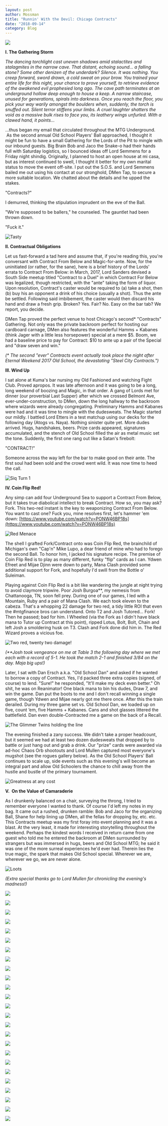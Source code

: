 ```yaml
---
layout: post
author: Mossman
title: "Runnin' With the Devil: Chicago Contracts"
date: "2018-09-14"
category: Blog
---
```


![](/assets/images/banners/contract.jpg)


**I. The Gathering Storm**

_The dancing torchlight cast uneven shadows amid stalactites and stalagmites in the narrow cave. That distant, echoing sound... a falling stone? Some other denizen of the underdark? Silence. It was nothing. You creep forward, sword drawn, a cold sweat on your brow. You trained your entire life for this night, your chance to prove yourself, to retrieve evidence of the awakened evil prophesied long ago. The cave path terminates at an underground hollow deep enough to house a keep. A narrow staircase, unused for generations, spirals into darkness. Once you reach the floor, you pick your way warily amongst the boulders when, suddenly, the torch is snuffed out. Silent terror stiffens your limbs. A cruel laughter shatters the void as a massive bulk rises to face you, its leathery wings unfurled. With a clawed hand, it points…_

...thus began my email that circulated throughout the MTG Underground.  As the second annual Old School Players' Ball approached, I thought it might be fun to have a small Gathering for the Lords of the Pit to mingle with our inbound guests. Big Brain Bob and Jaco the Snake-o had their hands full with Saturday logistics, so I bounced ideas off Lord Semmens for a Friday night shindig. Originally, I planned to host an open house at mi casa, but as interest continued to swell, I thought it better for my own marital status to move the event off-site. I put out the S.O.S. and Lord Semmens bailed me out using his contact at our stronghold, DMen Tap, to secure a more suitable location. We chatted about the details and he upped the stakes.

"Contracts?"

I demurred, thinking the stipulation imprudent on the eve of the Ball.

"We're supposed to be ballers," he counseled. The gauntlet had been thrown down.

"Fuck it."

![*Tasty*](/assets/images/2018/09/1.jpg)

**II. Contractual Obligations**

Let us fast-forward a tad here and assume that, if you're reading this, you're conversant with Contract From Below and Magic-for-ante. Now, for the uninitiated (or rather, for the sane), here is a brief history of the Lords' errata to Contract From Below: in March, 2017, Lord Sanders devised a South Side meetup titled "Contract to a Duel" in which Contract For Below was legalized, though restricted, with the "ante" taking the form of liquor. Upon resolution, Contract's caster would be required to (a) take a shot, then (b) buy his an opponent a drink of his choice (usually a shot). Thus the ante be settled. Following said imbibement, the caster would then discard his hand and draw a fresh grip. Broken? Yes. Fair? No. Easy on the bar tab? We report, you decide.

DMen Tap proved the perfect venue to host Chicago's second\* "Contracts" Gathering. Not only was the private backroom perfect for hosting our cardboard carnage, DMen also features the wonderful Hamms + Kabanes (think Jager with a little less horsepower) special at a mere $5. Boom, we had a baseline price to pay for Contract: $10 to ante up a pair of the Special and "draw seven and win."

*(\* The second "ever" Contracts event actually took place the night after Eternal Weekend 2017 Old School, the devastating "Steel City Contracts.")*

**III. Wind Up**

I sat alone at Kuma's bar nursing my Old Fashioned and watching Fight Club. Proved apropos. It was late afternoon and it was going to be a long, long weekend of boozing and Magic, in that order. A gang of Lords met for dinner (our proverbial Last Supper) after which we crossed Belmont Ave, ever-under-construction, to DMen, down the long hallway to the backroom where wizards were already congregating. Preliminary Hamms and Kabanes were had and it was time to mingle with the dudesweats. The Magic started our mildly. I battled Lord Etters in a test matchup using our decks for the following day (Atogs vs. Naya). Nothing sinister quite yet. More dudes arrived. Hugs, handshakes, beers. Prize cards appeared, signatures accumulated, and the stench of Old School filled the air as metal music set the tone. Suddenly, the first one rang out like a Satan's firebolt:

"CONTRACT!"

Someone across the way left for the bar to make good on their ante. The first soul had been sold and the crowd went wild. It was now time to heed the call.

![*Siq Turn 1*](/assets/images/2018/09/5.jpg)

**IV. Coin Flip Red!**

Any simp can add four Underground Sea to support a Contract From Below, but it takes true diabolical intellect to break Contract. How so, you may ask? Fork. This two-red instant is the key to weaponizing Contract From Below. You want to cast one? Fuck you, mine resolves first, let's hammer 'em down: [https://www.youtube.com/watch?v=PONW46BP18s](https://www.youtube.com/watch?v=PONW46BP18s)

![*Red Menace*](/assets/images/2018/09/3.jpeg)

The shell I grafted Fork/Contract onto was Coin Flip Red, the brainchild of Michigan's own "Cap'n" Mike Lupo, a dear friend of mine who had to forego the second Ball. To honor him, I jacked his signature recipe. The premise of Coin Flip Red is to play as many different, funky "flip" cards as I can. Ydwen Efreet and Mijae Djinn were down to party, Mana Clash provided some additional support for Fork, and hopefully I'd swill from the Bottle o' Suleiman.

Playing against Coin Flip Red is a bit like wandering the jungle at night trying to avoid claymore tripwire. Poor Josh Burgoa\*\*, my nemesis from Chattanooga, TN, soon fell prey. During one of our games, I led with a Mountain, Ruby and a pair of Mana Clash. We each took eleven to the cabeza. That's a whopping 22 damage for two red, a tidy little ROI that even the #mtgfinance bros can understand. Onto T2 and Josh Tutored... Fork! Then he passed; bad for him. I Wheeled (via the Fork as I didn't have black mana to Tutor up Contract at this point), ripped Lotus, Bolt, Bolt, Chain and left Josh a smoldering husk on T3. Clash and Fork done did him in. The Red Wizard proves a vicious foe.

![*Two red, twenty two damage!*](/assets/images/2018/09/4.jpeg)

*(\*\*Josh took vengeance on me at Table 3 the following day where we met each with a record of 5-1. He took the match 2-1 and finished 3/84 on the day. Maja big ups!)*

Later, I sat with Dan Ersch a.k.a. "Old School Dan" and asked if he wanted to borrow a copy of Contract. Yes, I'd packed three extra copies (signed, of course) to lend. "Sure!" he responded, "It'll make my deck even better." Oh shit, he was on Reanimator! One black mana to bin his dudes, Draw 7, and win the game. Dan put the boots to me and I don't recall winning a single game, though Ydwen and Mijae nearly got me there once. After this the train derailed. During my three game set vs. Old School Dan, we loaded up on five, count ‘em, five Hamms + Kabanes. Cans and shot glasses littered the battlefield. Dan even double-Contracted me a game on the back of a Recall.

![*The Glimmer Twins holding the line*](/assets/images/2018/09/6.jpeg)

The evening finished a zany success. We didn't take a proper headcount, but it seemed we had at least two dozen dudesweats that dropped by to battle or just hang out and grab a drink. Our "prize" cards were awarded via ad-hoc Chaos Orb shootouts and Lord Mullen captured most everyone's mugshot (see the rogues gallery below). As the Old School Players' Ball continues to scale up, side events such as this evening's will become an integral part and allow Old Schoolers the chance to chill away from the hustle and bustle of the primary tournament. 

![*Greatness at any cost*](/assets/images/2018/09/7.jpg)

**V.  On the Value of Camaraderie**

As I drunkenly balanced on a chair, surveying the throng, I tried to remember everyone I wanted to thank. Of course I'd left my notes in my bag. It came out a rushed, drunken ramble: Bob and Jaco for the organizing Ball, Shane for help lining up DMen, all the fellas for dropping by, etc. etc. This Contracts meetup was my first foray into event planning and it was a blast. At the very least, it made for interesting storytelling throughout the weekend. Perhaps the kindest words I received in return came from one guest who told me he entered the backroom at DMen surrounded by strangers but was immersed in hugs, beers and Old School MTG; he said it was one of the more surreal experiences he'd ever had. Therein lies the true magic, the spark that makes Old School special. Wherever we are, wherever we go, we are never alone.

![*Loots*](/assets/images/2018/09/8.jpg)

*(Extra special thanks go to Lord Mullen for chronicling the evening's madness!)*

![](/assets/images/2018/09/IMG_3343.jpg)

![](/assets/images/2018/09/IMG_3352.jpg)

![](/assets/images/2018/09/IMG_3274.jpg)

![](/assets/images/2018/09/IMG_3358.jpg)

![](/assets/images/2018/09/IMG_3307.jpg)

![](/assets/images/2018/09/IMG_3359.jpg)

![](/assets/images/2018/09/IMG_3340.jpg)

![](/assets/images/2018/09/IMG_3329.jpg)

![](/assets/images/2018/09/IMG_3331.jpg)

![](/assets/images/2018/09/IMG_3332.jpg)

![](/assets/images/2018/09/IMG_3333.jpg)

![](/assets/images/2018/09/IMG_3334.jpg)

![](/assets/images/2018/09/IMG_3336.jpg)

![](/assets/images/2018/09/IMG_3322.jpg)

![](/assets/images/2018/09/IMG_3316.jpg)

![](/assets/images/2018/09/IMG_3318.jpg)

![](/assets/images/2018/09/IMG_3319.jpg)

![](/assets/images/2018/09/IMG_3321.jpg)

![](/assets/images/2018/09/IMG_3323.jpg)

![](/assets/images/2018/09/IMG_3338.jpg)

![](/assets/images/2018/09/IMG_3304.jpg)

![](/assets/images/2018/09/IMG_3308.jpg)

![](/assets/images/2018/09/IMG_3350.jpg)

![](/assets/images/2018/09/IMG_3309.jpg)

![](/assets/images/2018/09/IMG_3311.jpg)
